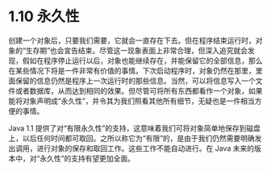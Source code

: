 # 1.10 永久性

创建一个对象后，只要我们需要，它就会一直存在下去。但在程序结束运行时，对象的“生存期”也会宣告结束。尽管这一现象表面上非常合理，但深入追究就会发现，假如在程序停止运行以后，对象也能继续存在，并能保留它的全部信息，那么在某些情况下将是一件非常有价值的事情。下次启动程序时，对象仍然在那里，里面保留的信息仍然是程序上一次运行时的那些信息。当然，可以将信息写入一个文件或者数据库，从而达到相同的效果。但尽管可将所有东西都看作一个对象，如果能将对象声明成“永久性”，并令其为我们照看其他所有细节，无疑也是一件相当方便的事情。

Java 1.1 提供了对“有限永久性”的支持，这意味着我们可将对象简单地保存到磁盘上，以后任何时间都可取回。之所以称它为“有限”的，是由于我们仍然需要明确发出调用，进行对象的保存和取回工作。这些工作不能自动进行。在 Java 未来的版本中，对“永久性”的支持有望更加全面。
